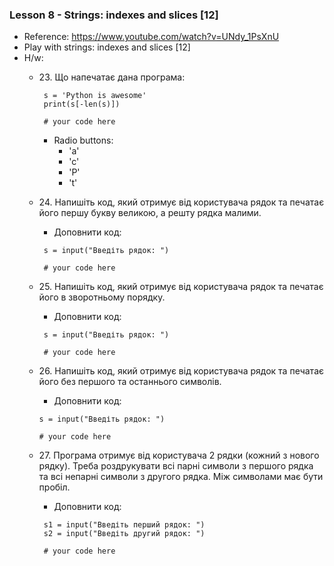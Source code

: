 ### Lesson 8 - Strings: indexes and slices [12]
- Reference: https://www.youtube.com/watch?v=UNdy_1PsXnU
- Play with strings: indexes and slices [12]
- H/w:
  - 23\. Що напечатає дана програма:
     ```
      s = 'Python is awesome'
      print(s[-len(s)])
  
      # your code here
      ```
    - Radio buttons:
      - 'a'
      - 'c'
      - 'P'
      - 't'
  - 24\. Напишіть код, який отримує від користувача рядок та печатає його першу букву великою, а решту рядка малими.
    - Доповнити код:
     ```
      s = input("Введіть рядок: ")
  
      # your code here
      ```
  - 25\. Напишіть код, який отримує від користувача рядок та печатає його в зворотньому порядку.
    - Доповнити код:
     ```
      s = input("Введіть рядок: ")
  
      # your code here
      ```
  - 26\. Напишіть код, який отримує від користувача рядок та печатає його без першого та останнього символів.
      - Доповнити код:
    ```
    s = input("Введіть рядок: ")
  
    # your code here
    ```
    
  - 27\. Програма отримує від користувача 2 рядки (кожний з нового рядку). Треба роздрукувати всі парні символи з першого рядка та всі непарні символи з другого рядка. Між символами має бути пробіл.
    - Доповнити код:
     ```
      s1 = input("Введіть перший рядок: ")
      s2 = input("Введіть другий рядок: ")
  
      # your code here
      ```